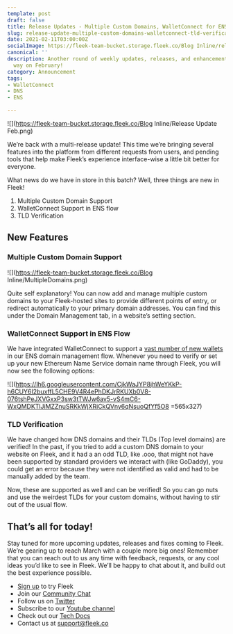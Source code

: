```yaml
---
template: post
draft: false
title: Release Updates - Multiple Custom Domains, WalletConnect for ENS, and TLD Verification
slug: release-update-multiple-custom-domains-walletconnect-tld-verification
date: 2021-02-11T03:00:00Z
socialImage: https://fleek-team-bucket.storage.fleek.co/Blog Inline/release-update.png
canonical: ''
description: Another round of weekly updates, releases, and enhancements comes our
  way on February!
category: Announcement
tags:
- WalletConnect
- DNS
- ENS

---
```

![](https://fleek-team-bucket.storage.fleek.co/Blog Inline/Release Update  Feb.png)

We’re back with a multi-release update! This time we’re bringing several features into the platform from different requests from users, and pending tools that help make Fleek’s experience interface-wise a little bit better for everyone.

What news do we have in store in this batch? Well, three things are new in Fleek!

1. Multiple Custom Domain Support
2. WalletConnect Support in ENS flow
3. TLD Verification

## New Features

### Multiple Custom Domain Support

![](https://fleek-team-bucket.storage.fleek.co/Blog Inline/MultipleDomains.png)

Quite self explanatory! You can now add and manage multiple custom domains to your Fleek-hosted sites to provide different points of entry, or redirect automatically to your primary domain addresses. You can find this under the Domain Management tab, in a website’s setting section.

### WalletConnect Support in ENS Flow

We have integrated WalletConnect to support a [vast number of new wallets](https://walletconnect.org/wallets/) in our ENS domain management flow. Whenever you need to verify or set up your new Ethereum Name Service domain name through Fleek, you will now see the following options:

![](https://lh6.googleusercontent.com/CjkWaJYP8jhWeYKkP-h6CUY6I2buxffL5CHE9V4R4ePhDKJrRKUXb0V8-076tshPeJXVGxxP3sw3tTWJw6av5-vS4mC6-WxQMDKTlJiMZZnuSRKkWjXRiCkQVny6qNsuoQfYf5O8 =565x327)

### TLD Verification

We have changed how DNS domains and their TLDs (Top level domains) are verified! In the past, if you tried to add a custom DNS domain to your website on Fleek, and it had a an odd TLD, like .ooo, that might not have been supported by standard providers we interact with (like GoDaddy), you could get an error because they were not identified as valid and had to be manually added by the team.

Now, these are supported as well and can be verified! So you can go nuts and use the weirdest TLDs for your custom domains, without having to stir out of the usual flow.

## That’s all for today!

Stay tuned for more upcoming updates, releases and fixes coming to Fleek. We’re gearing up to reach March with a couple more big ones! Remember that you can reach out to us any time with feedback, requests, or any cool ideas you’d like to see in Fleek. We’ll be happy to chat about it, and build out the best experience possible.

* [Sign up](https://app.fleek.co/) to try Fleek
* Join our [Community Chat](https://slack.fleek.co/)
* Follow us on [Twitter](https://twitter.com/FleekHQ)
* Subscribe to our [Youtube channel](https://www.youtube.com/channel/UCBzlwYM0JjZpjDZ52-SLUmw)
* Check out our [Tech Docs](https://docs.fleek.co/)
* Contact us at support@fleek.co